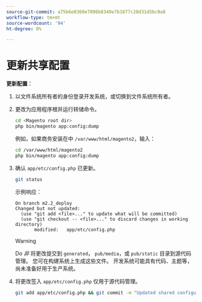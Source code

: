 ```yaml
---
source-git-commit: a75b6e0360e7896b8349e7b1877c28d31d5bc0a8
workflow-type: tm+mt
source-wordcount: '94'
ht-degree: 0%

---
```

# 更新共享配置

**更新配置**：

1. 以文件系统所有者的身份登录开发系统，或切换到文件系统所有者。

1. 更改为应用程序根并运行转储命令。

   ```bash
   cd <Magento root dir>
   php bin/magento app:config:dump
   ```

   例如，如果商务安装在中 `/var/www/html/magento2`，输入：

   ```bash
   cd /var/www/html/magento2
   php bin/magento app:config:dump
   ```

1. 确认 `app/etc/config.php` 已更新。

   ```bash
   git status
   ```

   示例响应：

   ```terminal
   On branch m2.2_deploy
   Changed but not updated:
     (use "git add <file>..." to update what will be committed)
     (use "git checkout -- <file>..." to discard changes in working directory)
          modified:   app/etc/config.php
   ```

   >[!WARNING]
   >
   >Do _非_ 将更改提交到 `generated`， `pub/media`，或 `pub/static` 目录到源代码管理。 您可在构建系统上生成这些文件。 开发系统可能具有代码、主题等，尚未准备好用于生产系统。

1. 将更改签入 `app/etc/config.php` 仅用于源代码管理。

   ```bash
   git add app/etc/config.php && git commit -m "Updated shared configuration" && git push mconfig m2.2_deploy
   ```
